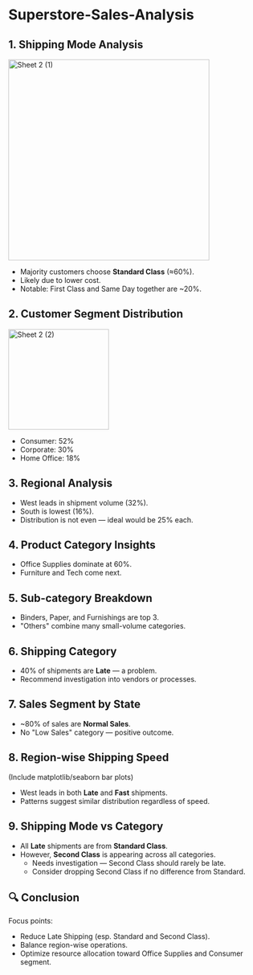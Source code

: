 # Superstore-Sales-Analysis

## 1. Shipping Mode Analysis

<img src="https://github.com/user-attachments/assets/6958e374-3235-41f3-97b3-a027d6eec068" alt="Sheet 2 (1)" height="400px">

- Majority customers choose **Standard Class** (≈60%).
- Likely due to lower cost.
- Notable: First Class and Same Day together are ~20%.

## 2. Customer Segment Distribution

<img src="https://github.com/user-attachments/assets/3ba1ad90-baf9-4b78-889f-607db97c9849" alt="Sheet 2 (2)" height="200px">

- Consumer: 52%
- Corporate: 30%
- Home Office: 18%

## 3. Regional Analysis
- West leads in shipment volume (32%).
- South is lowest (16%).
- Distribution is not even — ideal would be 25% each.

## 4. Product Category Insights
- Office Supplies dominate at 60%.
- Furniture and Tech come next.

## 5. Sub-category Breakdown
- Binders, Paper, and Furnishings are top 3.
- "Others" combine many small-volume categories.

## 6. Shipping Category
- 40% of shipments are **Late** — a problem.
- Recommend investigation into vendors or processes.

## 7. Sales Segment by State
- ~80% of sales are **Normal Sales**.
- No "Low Sales" category — positive outcome.

## 8. Region-wise Shipping Speed
(Include matplotlib/seaborn bar plots)
- West leads in both **Late** and **Fast** shipments.
- Patterns suggest similar distribution regardless of speed.

## 9. Shipping Mode vs Category
- All **Late** shipments are from **Standard Class**.
- However, **Second Class** is appearing across all categories.
  - Needs investigation — Second Class should rarely be late.
  - Consider dropping Second Class if no difference from Standard.

## 🔍 Conclusion
Focus points:
- Reduce Late Shipping (esp. Standard and Second Class).
- Balance region-wise operations.
- Optimize resource allocation toward Office Supplies and Consumer segment.
